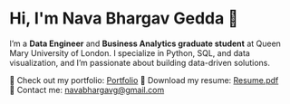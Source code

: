 # Hi, I'm Nava Bhargav Gedda 👋  

I’m a **Data Engineer** and **Business Analytics graduate student** at Queen Mary University of London. I specialize in Python, SQL, and data visualization, and I’m passionate about building data-driven solutions.  

🔗 Check out my portfolio: [Portfolio]([https://github.com/Navabhargav/navabhargav-portfolio](https://github.com/Navabhargav/navabhargav-portfolio/blob/main/README.md))  
📄 Download my resume: [Resume.pdf](https://github.com/Navabhargav/navabhargav-portfolio/blob/main/Nava_Bhargav_Gedda_Resume.docx)  
📧 Contact me: navabhargavg@gmail.com  
